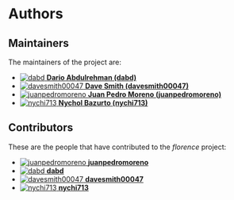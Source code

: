 [comment]: <> (Don't edit this file!)
[comment]: <> (It is automatically updated after every release of https://github.com/47degrees/.github)
[comment]: <> (If you want to suggest a change, please open a PR or issue in that repository)

# Authors

## Maintainers

The maintainers of the project are:

- [![dabd](https://avatars.githubusercontent.com/u/167463?v=4&s=20) **Dario Abdulrehman (dabd)**](https://github.com/dabd)
- [![davesmith00047](https://avatars.githubusercontent.com/u/119872582?v=4&s=20) **Dave Smith (davesmith00047)**](https://github.com/davesmith00047)
- [![juanpedromoreno](https://avatars.githubusercontent.com/u/4879373?v=4&s=20) **Juan Pedro Moreno (juanpedromoreno)**](https://github.com/juanpedromoreno)
- [![nychi713](https://avatars.githubusercontent.com/u/5273537?v=4&s=20) **Nychol Bazurto (nychi713)**](https://github.com/nychi713)

## Contributors

These are the people that have contributed to the _florence_ project:

- [![juanpedromoreno](https://avatars.githubusercontent.com/u/4879373?v=4&s=20) **juanpedromoreno**](https://github.com/juanpedromoreno)
- [![dabd](https://avatars.githubusercontent.com/u/167463?v=4&s=20) **dabd**](https://github.com/dabd)
- [![davesmith00047](https://avatars.githubusercontent.com/u/119872582?v=4&s=20) **davesmith00047**](https://github.com/davesmith00047)
- [![nychi713](https://avatars.githubusercontent.com/u/5273537?v=4&s=20) **nychi713**](https://github.com/nychi713)